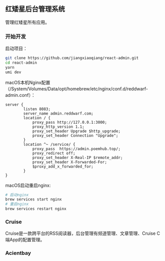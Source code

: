## 红矮星后台管理系统

管理红矮星所有应用。

### 开始开发

启动项目：

```bash
git clone https://github.com/jiangxiaoqiang/react-admin.git
cd react-admin
yarn 
umi dev
```

macOS本机Nginx配置（/System/Volumes/Data/opt/homebrew/etc/nginx/conf.d/reddwarf-admin.conf）：

```
server {
        listen 8083;
        server_name admin.reddwarf.com;
        location / {
            proxy_pass http://127.0.0.1:3000;
            proxy_http_version 1.1;
            proxy_set_header Upgrade $http_upgrade;
            proxy_set_header Connection "Upgrade";
        }
        location ^~ /service/ {
            proxy_pass  https://admin.poemhub.top/;
            proxy_redirect off;
            proxy_set_header X-Real-IP $remote_addr;
            proxy_set_header X-Forwarded-For;
            $proxy_add_x_forwarded_for;
        }
}
```

macOS启动重启nginx:

```bash
# 启动nginx
brew services start nginx
# 重启nginx
brew services restart nginx
```













### Cruise

Cruise是一款跨平台的RSS阅读器，后台管理有频道管理、文章管理、Cruise C端App的配置管理。

### Acientbay
